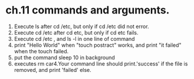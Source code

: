 #  ch.11 commands and arguments.
1. Execute ls after cd /etc, but only if cd /etc did not error.
2. Execute cd /etc after cd etc, but only if cd etc fails.
3. Execute cd /etc , and ls -l in one line of command
4. print "Hello World" when "touch postract" works, and print "it failed" when the touch
failed.
5. put the command sleep 10 in background
6. executes rm car4.Your command line should print.'success' if the file is removed, and print 'failed' else.
